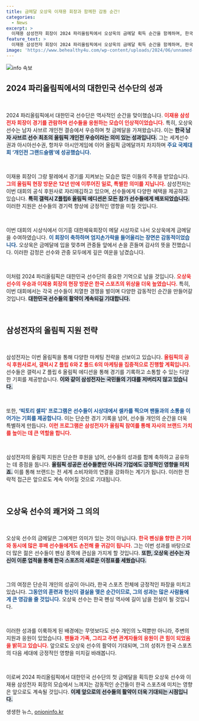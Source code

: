 ```yaml
---
title: 금메달 오상욱 이재용 회장과 함께한 감동 순간!
categories:
  - News
excerpt: >
  이재용 삼성전자 회장이 2024 파리올림픽에서 오상욱의 금메달 획득 순간을 함께하며, 한국 남자 사브르 역사적 우승의 감동을 나누었다. 삼성의 올림픽 후원 아래 새로운 마케팅 전략도 점검했다!
feature_text: >
  이재용 삼성전자 회장이 2024 파리올림픽에서 오상욱의 금메달 획득 순간을 함께하며, 한국 남자 사브르 역사적 우승의 감동을 나누었다. 삼성의 올림픽 후원 아래 새로운 마케팅 전략도 점검했다!
image: 'https://www.behealthy4u.com/wp-content/uploads/2024/06/unnamed-file.png'
---
```


<p><img src="https://www.behealthy4u.com/wp-content/uploads/2024/06/unnamed-file.png" alt="info 속보" /></p>

<h2 data-ke-size="size26">2024 파리올림픽에서의 대한민국 선수단의 성과</h2>

<p data-ke-size="size16">&nbsp;</p>

<p>2024 파리올림픽에서 대한민국 선수단은 역사적인 순간을 맞이했습니다. <b><span style="color: #ee2323;">이재용 삼성전자 회장이 경기를 관람하며 선수들을 응원하는 모습이 인상적이었습니다.</span></b> 특히, 오상욱 선수는 남자 사브르 개인전 결승에서 우승하며 첫 금메달을 가져왔습니다. 이는 <b><span style="background-color: #21538527;">한국 남자 사브르 선수 최초의 올림픽 개인전 우승이라는 의미 있는 성과입니다.</span></b> 그는 세계선수권과 아시아선수권, 항저우 아시안게임에 이어 올림픽 금메달까지 차지하며 <b><span style="color: #1a5490;">주요 국제대회 ‘개인전 그랜드슬램’에 성공했습니다.</span></b></p>

<p data-ke-size="size16">&nbsp;</p>

<p>이재용 회장이 그랑 팔레에서 경기를 지켜보는 모습은 많은 이들의 주목을 받았습니다. <b><span style="color: #ee2323;">그의 올림픽 현장 방문은 12년 만에 이루어진 일로, 특별한 의미를 지닙니다.</span></b> 삼성전자는 이번 대회의 공식 후원사로 자리매김하고 있으며, 선수들에게 다양한 혜택을 제공하고 있습니다. <b><span style="background-color: #21538527;">특히 갤럭시 Z플립6 올림픽 에디션은 모든 참가 선수들에게 배포되었습니다.</span></b> 이러한 지원은 선수들의 경기력 향상에 긍정적인 영향을 미칠 것입니다.</p>

<p data-ke-size="size16">&nbsp;</p>

<p>이번 대회의 시상식에서 이기흥 대한체육회장이 메달 시상자로 나서 오상욱에게 금메달을 수여하였습니다. <b><span style="color: #1a5490;">이 회장이 축하하며 엄지손가락을 들어올리는 장면은 감동적이었습니다.</span></b> 오상욱은 금메달에 입을 맞추며 관중들 앞에서 손을 흔들며 감사의 뜻을 전했습니다. 이러한 감정은 선수와 관중 모두에게 깊은 여운을 남겼습니다.</p>

<p data-ke-size="size16">&nbsp;</p>

<p>이처럼 2024 파리올림픽은 대한민국 선수단의 중요한 기억으로 남을 것입니다. <b><span style="color: #ee2323;">오상욱 선수의 우승과 이재용 회장의 현장 방문은 한국 스포츠의 위상을 더욱 높였습니다.</span></b> 특히, 이번 대회에서는 각국 선수들이 치열한 경쟁을 벌이며 다양한 감동적인 순간을 만들어갈 것입니다. <b><span style="background-color: #21538527;">대한민국 선수들의 활약이 계속되길 기대합니다.</span></b> </p>

<p data-ke-size="size16">&nbsp;</p>

<h2 data-ke-size="size26">삼성전자의 올림픽 지원 전략</h2>

<p data-ke-size="size16">&nbsp;</p>

<p>삼성전자는 이번 올림픽을 통해 다양한 마케팅 전략을 선보이고 있습니다. <b><span style="color: #ee2323;">올림픽의 공식 후원사로서, 갤럭시 Z 플립 6와 Z 폴드 6의 마케팅을 집중적으로 진행할 계획입니다.</span></b> 선수들은 갤럭시 Z 플립 6 올림픽 에디션을 통해 경기를 기록하고 소통할 수 있는 다양한 기회를 제공받습니다. <b><span style="background-color: #21538527;">이와 같이 삼성전자는 국민들의 기대를 저버리지 않고 있습니다.</span></b></p>

<p data-ke-size="size16">&nbsp;</p>

<p>또한, <b><span style="color: #1a5490;">‘빅토리 셀피’ 프로그램은 선수들이 시상대에서 셀카를 찍으며 팬들과의 소통을 이어가는 기회를 제공합니다.</span></b> 이는 단순한 경기 기록을 넘어, 선수들 개인의 순간을 더욱 특별하게 만듭니다. <b><span style="color: #ee2323;">이런 프로그램은 삼성전자가 올림픽 참여를 통해 자사의 브랜드 가치를 높이는 데 큰 역할을 합니다.</span></b></p>

<p data-ke-size="size16">&nbsp;</p>

<p>삼성전자의 올림픽 지원은 단순한 후원을 넘어, 선수들의 성과를 함께 축하하고 공유하는 데 중점을 둡니다. <b><span style="background-color: #21538527;">올림픽 성공은 선수들뿐만 아니라 기업에도 긍정적인 영향을 미치죠.</span></b> 이를 통해 브랜드는 전 세계 소비자와의 연결을 강화하는 계기가 됩니다. 이러한 전략적 접근은 앞으로도 계속 이어질 것으로 기대됩니다.</p>

<p data-ke-size="size16">&nbsp;</p>

<h2 data-ke-size="size26">오상욱 선수의 쾌거와 그 의의</h2>

<p data-ke-size="size16">&nbsp;</p>

<p>오상욱 선수의 금메달은 그에게만 의미가 있는 것이 아닙니다. <b><span style="color: #ee2323;">한국 펜싱을 향한 큰 기여와 동시에 많은 후배 선수들에게도 손전해 줄 귀감이 됩니다.</span></b> 그는 이번 성과를 바탕으로 더 많은 젊은 선수들이 펜싱 종목에 관심을 가지게 할 것입니다. <b><span style="background-color: #21538527;">또한, 오상욱 선수는 자신이 이룬 업적을 통해 한국 스포츠의 새로운 이정표를 세웠습니다.</span></b></p>

<p data-ke-size="size16">&nbsp;</p>

<p>그의 여정은 단순히 개인의 성공이 아니라, 한국 스포츠 전체에 긍정적인 파장을 미치고 있습니다. <b><span style="color: #1a5490;">그동안의 훈련과 헌신이 결실을 맺은 순간이므로, 그의 성과는 많은 사람들에게 큰 영감을 줄 것입니다.</span></b> 오상욱 선수는 한국 펜싱 역사에 길이 남을 전설이 될 것입니다.</p>

<p data-ke-size="size16">&nbsp;</p>

<p>이러한 성과를 이룩하게 된 배경에는 무엇보다도 선수 개인의 노력뿐만 아니라, 주변의 지원과 응원이 있었습니다. <b><span style="color: #ee2323;">팬들과 가족, 그리고 주변 관계자들의 응원이 큰 힘이 되었음을 밝히고 있습니다.</span></b> 앞으로도 오상욱 선수의 활약이 기대되며, 그의 성취가 한국 스포츠의 다음 세대에 긍정적인 영향을 미치길 바래봅니다.</p>

<p data-ke-size="size16">&nbsp;</p>

<p>이로써 2024 파리올림픽에서 대한민국 선수단의 첫 금메달을 획득한 오상욱 선수와 이재용 삼성전자 회장의 모습에서 느껴지는 감동적인 순간들이 한국 스포츠에 미치는 영향은 앞으로도 계속될 것입니다. <b><span style="background-color: #21538527;">이제 앞으로의 선수들의 활약이 더욱 기대되는 시점입니다.</span></b></p>
생생한 뉴스, <a href="https://onioninfo.kr" rel="dofollow">onioninfo.kr</a>


